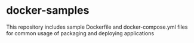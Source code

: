 # docker-samples

This repository includes sample Dockerfile and docker-compose.yml files for common usage of packaging and deploying applications

